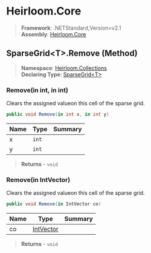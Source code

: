 # Heirloom.Core

> **Framework**: .NETStandard,Version=v2.1  
> **Assembly**: [Heirloom.Core][0]

## SparseGrid\<T>.Remove (Method)

> **Namespace**: [Heirloom.Collections][0]  
> **Declaring Type**: [SparseGrid\<T>][1]

### Remove(in int, in int)

Clears the assigned valueon this cell of the sparse grid.

```cs
public void Remove(in int x, in int y)
```

| Name | Type  | Summary |
|------|-------|---------|
| x    | `int` |         |
| y    | `int` |         |

> **Returns** - `void`

### Remove(in IntVector)

Clears the assigned valueon this cell of the sparse grid.

```cs
public void Remove(in IntVector co)
```

| Name | Type           | Summary |
|------|----------------|---------|
| co   | [IntVector][2] |         |

> **Returns** - `void`

[0]: ../../../Heirloom.Core.md
[1]: ../SparseGrid[T].md
[2]: ../../Heirloom/IntVector.md
